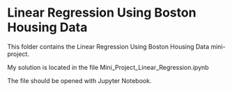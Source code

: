 # Linear Regression Using Boston Housing Data

This folder contains the Linear Regression Using Boston Housing Data mini-project. 

My solution is located in the file Mini_Project_Linear_Regression.ipynb

The file should be opened with Jupyter Notebook.